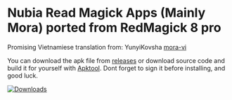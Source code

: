 # Nubia Read Magick Apps (Mainly Mora) ported from RedMagick 8 pro
Promising Vietnamiese translation from: YunyiKovsha [mora-vi](https://github.com/YunyiKovsha/mora-vi)

You can download the apk file from [releases](https://github.com/N3kowarriorCZenchilada/Red-Magick-Ported-Apps-RM8p/releases) or download source code and build it for yourself with [Apktool](https://ibotpeaches.github.io/Apktool/). Dont forget to sign it before installing, and good luck.

[![Downloads](https://img.shields.io/github/downloads/N3kowarriorCZenchilada/Red-Magick-Ported-Apps-RM8p/total?style=flat-square)](https://github.com/N3kowarriorCZenchilada/Red-Magick-Ported-Apps-RM8p/releases)

